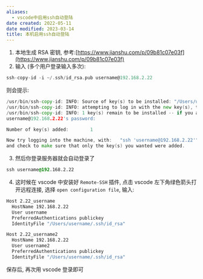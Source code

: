 ```yaml
---
aliases:
  - vscode中启用ssh自动登陆
date created: 2022-05-11
date modified: 2023-03-14
title: 本机启用ssh自动登陆
---
```


1. 本地生成 RSA 密钥, 参考:[https://www.jianshu.com/p/09b81c07e03f](https://www.jianshu.com/p/09b81c07e03f)
2. 输入 (多个用户登录输入多次):

```objectivec
ssh-copy-id -i ~/.ssh/id_rsa.pub username@192.168.2.22
```

则会提示:

```go
/usr/bin/ssh-copy-id: INFO: Source of key(s) to be installed: "/Users/username/.ssh/id_rsa.pub"
/usr/bin/ssh-copy-id: INFO: attempting to log in with the new key(s), to filter out any that are already installed
/usr/bin/ssh-copy-id: INFO: 1 key(s) remain to be installed -- if you are prompted now it is to install the new keys
username@192.168.2.22's password: 

Number of key(s) added:        1

Now try logging into the machine, with:   "ssh 'username@192.168.2.22'"
and check to make sure that only the key(s) you wanted were added.
```

3. 然后你登录服务器就会自动登录了

```css
ssh username@192.168.2.22
```

4. 这时候在 vscode 中安装好 `Remote-SSH` 插件, 点击 vscode 左下角绿色箭头打开远程连接, 选择 `open configuration file`, 输入:

```bash
Host 2.22_username
  HostName 192.168.2.22
  User username
  PreferredAuthentications publickey
  IdentityFile "/Users/username/.ssh/id_rsa"

Host 2.22_username2
  HostName 192.168.2.22
  User username2
  PreferredAuthentications publickey
  IdentityFile "/Users/username/.ssh/id_rsa"
```

保存后, 再次用 vscode 登录即可
